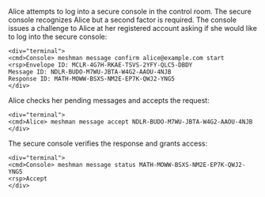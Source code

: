 
Alice attempts to log into a secure console in the control room. The secure console recognizes 
Alice but a second factor is required. The console issues a challenge to Alice at her
registered account asking if she would like to log into the secure console:


~~~~
<div="terminal">
<cmd>Console> meshman message confirm alice@example.com start
<rsp>Envelope ID: MCLR-4G7H-RKAE-TSVS-2YFY-QLC5-DBDY
Message ID: NDLR-BUDO-M7WU-JBTA-W4G2-AAOU-4NJB
Response ID: MATH-MOWW-BSXS-NM2E-EP7K-QWJ2-YNG5
</div>
~~~~

Alice checks her pending messages and accepts the request:


~~~~
<div="terminal">
<cmd>Alice> meshman message accept NDLR-BUDO-M7WU-JBTA-W4G2-AAOU-4NJB
</div>
~~~~

The secure console verifies the response and grants access:


~~~~
<div="terminal">
<cmd>Console> meshman message status MATH-MOWW-BSXS-NM2E-EP7K-QWJ2-YNG5
<rsp>Accept
</div>
~~~~

